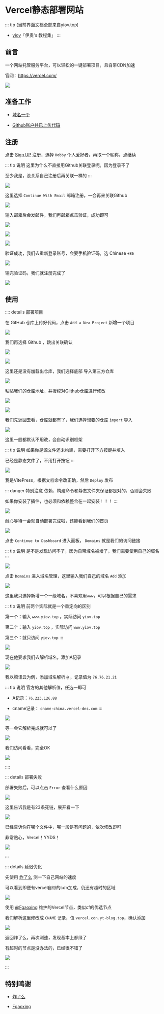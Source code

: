 # Vercel静态部署网站

::: tip (当前界面文档全部来自yiov.top) 
* [yiov](https://yiov.top/)「伊奥's 教程集」
:::



## 前言

一个网站托管服务平台，可以轻松的一键部署项目，且自带CDN加速

官网：https://vercel.com/

![](/pages/vercel/vercel-01.png)




## 准备工作

* [域名一个](../domain/)

* [Github账户并已上传代码](./github.md)




## 注册

点击 [Sign UP](https://vercel.com/signup) 注册，选择 `Hobby` 个人爱好者，再取一个昵称，点继续

::: tip 说明
这里为什么不直接用Github关联登录呢，因为登录不了

至少我是，没关系自己注册后再关联一样的
:::

![](/pages/vercel/vercel-02.png)


这里选择 `Continue With Email` 邮箱注册，一会再来关联Github

![](/pages/vercel/vercel-03.png)


输入邮箱后会发邮件，我们再邮箱点击验证，成功即可

![](/pages/vercel/vercel-04.png)

![](/pages/vercel/vercel-05.png)

![](/pages/vercel/vercel-06.png)

验证成功，我们去重新登录账号，会要手机验证码，选 Chinese `+86`

![](/pages/vercel/vercel-07.png)


输完验证码，我们就注册完成了

![](/pages/vercel/vercel-08.png)



## 使用


:::: details 部署项目

在 GitHub 仓库上传好代码，点击 `Add a New Project` 新增一个项目

![](/pages/vercel/vercel-09.png)


我们再选择 Github ，跳出关联确认

![](/pages/vercel/vercel-10.png)

![](/pages/vercel/vercel-11.png)

这里还是没有加载出仓库，我们选择底部 导入第三方仓库

![](/pages/vercel/vercel-12.png)


粘贴我们的仓库地址，并授权对Giithub仓库进行修改

![](/pages/vercel/vercel-13.png)

![](/pages/vercel/vercel-14.png)


我们先返回去看，仓库就都有了，我们选择想要的仓库 `import` 导入

![](/pages/vercel/vercel-15.png)

这里一般都默认不用改，会自动识别框架

::: tip 说明
如果你是源文件还未构建，需要打开下方按键并填入

已经是静态文件了，不用打开按钮
:::

![](/pages/vercel/vercel-16.png)


我是VitePress，根据文档命令改正确，然后 `Deploy` 发布

::: danger 特别注意
依赖、构建命令和静态文件夹保证都是对的，否则会失败

如果你安装了插件，也必须和依赖整合在一起安装！！！
:::

![](/pages/vercel/vercel-17.png)



耐心等待一会就自动部署完成啦，还能看到我们的首页


![](/pages/vercel/vercel-18.png)


点击 `Continue to Dashboard` 进入面板， `Domains` 就是我们的访问链接

::: tip 说明
是不是发现访问不了，因为自带域名被墙了，我们需要使用自己的域名
:::

![](/pages/vercel/vercel-19.png)


点击  `Domains` 进入域名管理，这里输入我们自己的域名 `Add` 添加

![](/pages/vercel/vercel-20.png)

这里我只选择新增一个一级域名，不喜欢用`www`，可以根据自己的需求

::: tip 说明
前两个实际就是一个重定向的区别

第一个：输入 `www.yiov.top` ，实际访问 `yiov.top`

第二个：输入 `yiov.top` ，实际访问 `www.yiov.top`

第三个：就只访问 `yiov.top`
:::

![](/pages/vercel/vercel-21.png)

现在他要求我们去解析域名，添加A记录

![](/pages/vercel/vercel-22.png)

我以腾讯云为例，添加域名解析 `@` ，记录值为 `76.76.21.21`

::: tip 说明
官方的其他解析值，任选一即可

* A记录：`76.223.126.88`

* cname记录： `cname-china.vercel-dns.com`
:::

![](/pages/vercel/vercel-23.png)

等一会它解析完成就可以了

![](/pages/vercel/vercel-24.png)


我们访问看看，完全OK

![](/pages/vercel/vercel-25.png)

::::





::: details 部署失败

部署失败后，可以点击 `Error` 查看什么原因

![](/pages/vercel/vercel-26.png)

这里告诉我是有23条死链，展开看一下

![](/pages/vercel/vercel-27.png)

已经告诉你在哪个文件中，哪一段是有问题的，依次修改即可

非常贴心，Vercel！YYDS！

![](/pages/vercel/vercel-28.png)

:::




::: details 延迟优化

先使用 [炸了么](https://zhale.me/http/) 测一下自己网站的速度

可以看到即便有vercel自带的cdn加成，仍还有超时的区域

![](/pages/vercel/vercel-29.png)


使用 [@Fgaoxing](https://www.yt-blog.top/9952/) 维护的Vercel节点，类似cf的优选节点

我们解析这里修改成 `CNAME` 记录，值 `vercel.cdn.yt-blog.top`，确认添加

![](/pages/vercel/vercel-30.png)


返回炸了么，再次测速，发现基本上都绿了

有超时的节点是没办法的，已经很不错了

![](/pages/vercel/vercel-31.png)

:::




## 特别鸣谢

* [炸了么](https://zhale.me/http/)

* [Fgaoxing](https://www.yt-blog.top/)